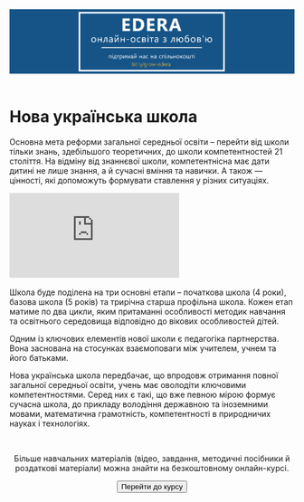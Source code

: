 <div align="center">
<a href="https://biggggidea.com/project/edera-onlajn-osvita-z-lyubovyu/" target="_blank"><img src="000.png" width="1000" /></a>
</div>
<br>

<h1>Нова українська школа</h1>

Основна мета реформи загальної середньої освіти – перейти від школи тільки знань,  здебільшого теоретичних, до школи компетентностей 21 століття. На відміну від  знаннєвої школи, компетентнісна має дати дитині не лише знання, а й сучасні вміння та навички. А також — цінності, які допоможуть формувати ставлення  у різних ситуаціях.
<br>
<div class="embed-responsive embed-responsive-16by9">
<iframe class="embed-responsive-item" src="https://www.youtube.com/embed/n5CUI6A2Rfc" frameborder="0" allowfullscreen></iframe>
</div>

<p>Школа буде поділена на три основні етапи – початкова школа (4 роки), базова школа (5 років) та трирічна старша профільна школа. Кожен етап матиме по два цикли, яким притаманні особливості  методик навчання та освітнього середовища відповідно до вікових особливостей дітей.</p>
<p>Одним із ключових елементів нової школи є педагогіка партнерства. Вона заснована на стосунках взаємоповаги між учителем, учнем та його батьками.</p>
<p>Нова українська школа передбачає, що впродовж отримання повної загальної середньої освіти, учень має оволодіти ключовими компетентностями. Серед них є такі, що вже певною мірою формує сучасна школа, до прикладу володіння державною та іноземними мовами, математична грамотність, компетентності в природничих науках і технологіях.</p>
<div class="eoz-text">
	<br>
	<p align="center">Більше навчальних матеріалів (відео, завдання, методичні посібники й роздаткові матеріали) можна знайти на безкоштовному онлайн-курсі.</p>
<p><center><a href="https://courses.ed-era.com/courses/course-v1:MON-EDERA-OSVITORIA+ST101+st101/about" target="_blank"><button type="button" class="btn btn-primary" aria-haspopup="true" aria-expanded="false">Перейти до курсу</button></a></center></p>
</div>